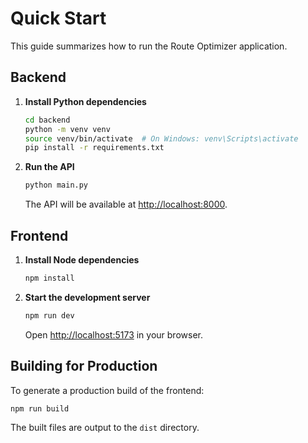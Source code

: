 # Quick Start

This guide summarizes how to run the Route Optimizer application.

## Backend

1. **Install Python dependencies**
   ```bash
   cd backend
   python -m venv venv
   source venv/bin/activate  # On Windows: venv\Scripts\activate
   pip install -r requirements.txt
   ```
2. **Run the API**
   ```bash
   python main.py
   ```
   The API will be available at <http://localhost:8000>.

## Frontend

1. **Install Node dependencies**
   ```bash
   npm install
   ```
2. **Start the development server**
   ```bash
   npm run dev
   ```
   Open <http://localhost:5173> in your browser.

## Building for Production

To generate a production build of the frontend:
```bash
npm run build
```
The built files are output to the `dist` directory.
